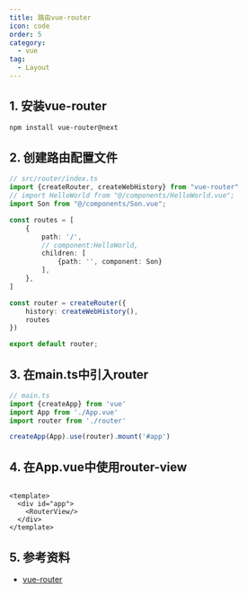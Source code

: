 ```yaml
---
title: 路由vue-router
icon: code
order: 5
category:
  - vue
tag:
  - Layout
---
```


## 1. 安装vue-router

```bash
npm install vue-router@next
```

## 2. 创建路由配置文件

```typescript
// src/router/index.ts
import {createRouter, createWebHistory} from "vue-router"
// import HelloWorld from "@/components/HelloWorld.vue";
import Son from "@/components/Son.vue";

const routes = [
    {
        path: '/',
        // component:HelloWorld,
        children: [
            {path: '', component: Son}
        ],
    },
]

const router = createRouter({
    history: createWebHistory(),
    routes
})

export default router;
```

## 3. 在main.ts中引入router

```typescript
// main.ts
import {createApp} from 'vue'
import App from './App.vue'
import router from './router'

createApp(App).use(router).mount('#app')
```

## 4. 在App.vue中使用router-view

```vue

<template>
  <div id="app">
    <RouterView/>
  </div>
</template>
```

## 5. 参考资料

- [vue-router](https://router.vuejs.org/zh/guide/)



